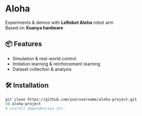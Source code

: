 # Aloha

Experiments & demos with **LeRobot Aloha** robot arm  
Based on **Xuanya hardware**

## 📦 Features
- Simulation & real-world control
- Imitation learning & reinforcement learning
- Dataset collection & analysis

## 🛠 Installation
```bash
git clone https://github.com/yourusername/aloha-project.git
cd aloha-project
# install dependencies etc.
